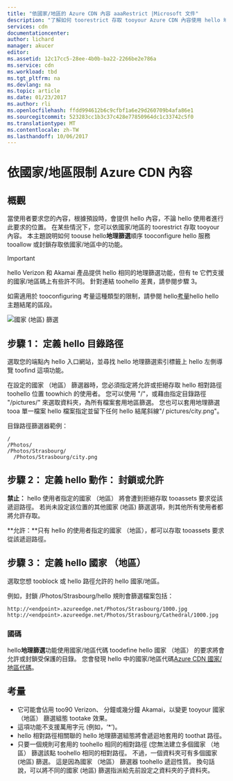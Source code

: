 ```yaml
---
title: "依國家/地區的 Azure CDN 內容 aaaRestrict |Microsoft 文件"
description: "了解如何 toorestrict 存取 tooyour Azure CDN 內容使用 hello 地理篩選功能。"
services: cdn
documentationcenter: 
author: lichard
manager: akucer
editor: 
ms.assetid: 12c17cc5-28ee-4b0b-ba22-2266be2e786a
ms.service: cdn
ms.workload: tbd
ms.tgt_pltfrm: na
ms.devlang: na
ms.topic: article
ms.date: 01/23/2017
ms.author: rli
ms.openlocfilehash: ffdd994612b6c9cfbf1a6e29d260709b4afa86e1
ms.sourcegitcommit: 523283cc1b3c37c428e77850964dc1c33742c5f0
ms.translationtype: MT
ms.contentlocale: zh-TW
ms.lasthandoff: 10/06/2017
---
```

# <a name="restrict-azure-cdn-content-by-country"></a>依國家/地區限制 Azure CDN 內容

## <a name="overview"></a>概觀
當使用者要求您的內容，根據預設時，會提供 hello 內容，不論 hello 使用者進行此要求的位置。 在某些情況下，您可以依國家/地區的 toorestrict 存取 tooyour 內容。 本主題說明如何 toouse hello**地理篩選**順序 tooconfigure hello 服務 tooallow 或封鎖存取依國家/地區中的功能。

> [!IMPORTANT]
> hello Verizon 和 Akamai 產品提供 hello 相同的地理篩選功能，但有 te 它們支援的國家/地區碼上有些許不同。 針對連結 toohello 差異，請參閱步驟 3。


如需適用於 tooconfiguring 考量這種類型的限制，請參閱 hello[考量](cdn-restrict-access-by-country.md#considerations)hello hello 主題結尾的區段。  

![國家 (地區) 篩選](./media/cdn-filtering/cdn-country-filtering-akamai.png)

## <a name="step-1-define-hello-directory-path"></a>步驟 1： 定義 hello 目錄路徑
選取您的端點內 hello 入口網站，並尋找 hello 地理篩選索引標籤上 hello 左側導覽 toofind 這項功能。

在設定的國家 （地區） 篩選器時，您必須指定將允許或拒絕存取 hello 相對路徑 toohello 位置 toowhich 的使用者。 您可以使用 "/"，或藉由指定目錄路徑 "/pictures/" 來選取資料夾，為所有檔案套用地區篩選。 您也可以套用地理篩選 tooa 單一檔案 hello 檔案指定並留下任何 hello 結尾斜線"/ pictures/city.png"。

目錄路徑篩選器範例：

    /                                 
    /Photos/
    /Photos/Strasbourg/
      /Photos/Strasbourg/city.png

## <a name="step-2-define-hello-action-block-or-allow"></a>步驟 2： 定義 hello 動作： 封鎖或允許
**禁止：** hello 使用者指定的國家 （地區） 將會遭到拒絕存取 tooassets 要求從該遞迴路徑。 若尚未設定該位置的其他國家 (地區) 篩選選項，則其他所有使用者都將允許存取。

**允許：**只有 hello 的使用者指定的國家 （地區），都可以存取 tooassets 要求從該遞迴路徑。

## <a name="step-3-define-hello-countries"></a>步驟 3： 定義 hello 國家 （地區）
選取您想 tooblock 或 hello 路徑允許的 hello 國家/地區。 

例如，封鎖 /Photos/Strasbourg/hello 規則會篩選檔案包括：

    http://<endpoint>.azureedge.net/Photos/Strasbourg/1000.jpg
    http://<endpoint>.azureedge.net/Photos/Strasbourg/Cathedral/1000.jpg


### <a name="country-codes"></a>國碼
hello**地理篩選**功能使用國家/地區代碼 toodefine hello 國家 （地區） 的要求將會允許或封鎖受保護的目錄。 您會發現 hello 中的國家/地區代碼[Azure CDN 國家/地區代碼](https://msdn.microsoft.com/library/mt761717.aspx)。 

## <a id="considerations"></a>考量
* 它可能會佔用 too90 Verizon、 分鐘或幾分鐘 Akamai，以變更 tooyour 國家 （地區） 篩選組態 tootake 效果。
* 這項功能不支援萬用字元 (例如，‘*’)。
* hello 相對路徑相關聯的 hello 地理篩選組態將會遞迴地套用的 toothat 路徑。
* 只要一個規則可套用的 toohello 相同的相對路徑 (您無法建立多個國家 （地區） 篩選該點 toohello 相同的相對路徑。 不過，一個資料夾可有多個國家 (地區) 篩選。 這是因為國家 （地區） 篩選器 toohello 遞迴性質。 換句話說，可以將不同的國家 (地區) 篩選指派給先前設定之資料夾的子資料夾。

